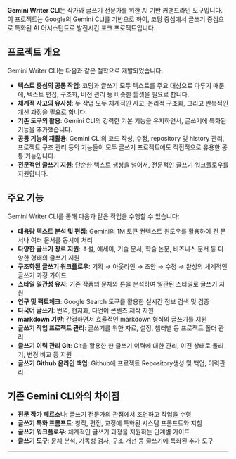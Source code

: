 **Gemini Writer CLI**는 작가와 글쓰기 전문가를 위한 AI 기반 커맨드라인 도구입니다. 이 프로젝트는 Google의 Gemini CLI를 기반으로 하여, 코딩 중심에서 글쓰기 중심으로 특화된 AI 어시스턴트로 발전시킨 포크 프로젝트입니다.

## 프로젝트 개요

Gemini Writer CLI는 다음과 같은 철학으로 개발되었습니다:

- **텍스트 중심의 공통 작업**: 코딩과 글쓰기 모두 텍스트를 주요 대상으로 다루기 때문에, 텍스트 편집, 구조화, 버전 관리 등 비슷한 툴셋을 필요로 합니다.
- **체계적 사고의 유사성**: 두 작업 모두 체계적인 사고, 논리적 구조화, 그리고 반복적인 개선 과정을 필요로 합니다.
- **기존 도구의 활용**: Gemini CLI의 강력한 기본 기능을 유지하면서, 글쓰기에 특화된 기능을 추가했습니다.
- **공통 기능의 재활용**: Gemini CLI의 코드 작성, 수정, repository 및 history 관리, 프로젝트 구조 관리 등의 기능들이 모두 글쓰기 프로젝트에도 직접적으로 유용한 공통 기능입니다.
- **전문적인 글쓰기 지원**: 단순한 텍스트 생성을 넘어서, 전문적인 글쓰기 워크플로우를 지원합니다.

## 주요 기능

Gemini Writer CLI를 통해 다음과 같은 작업을 수행할 수 있습니다:

- **대용량 텍스트 분석 및 편집**: Gemini의 1M 토큰 컨텍스트 윈도우를 활용하여 긴 문서나 여러 문서를 동시에 처리
- **다양한 글쓰기 장르 지원**: 소설, 에세이, 기술 문서, 학술 논문, 비즈니스 문서 등 다양한 형태의 글쓰기 지원
- **구조화된 글쓰기 워크플로우**: 기획 → 아웃라인 → 초안 → 수정 → 완성의 체계적인 글쓰기 과정 가이드
- **스타일 일관성 유지**: 기존 작품의 문체와 톤을 분석하여 일관된 스타일로 글쓰기 지원
- **연구 및 팩트체크**: Google Search 도구를 활용한 실시간 정보 검색 및 검증
- **다국어 글쓰기**: 번역, 현지화, 다언어 콘텐츠 제작 지원
- **markdown 기반**: 간결하면서 효율적인 markdown 형식의 글쓰기를 지원
- **글쓰기 작업 프로젝트 관리**: 글쓰기를 위한 자료, 설정, 챕터별 등 프로젝트 폴더 관리
- **글쓰기 이력 관리 Git**: Git을 활용한 한 글쓰기 이력에 대한 관리, 이전 상태로 돌리기, 변경 비교 등 지원
- **글쓰기 Github 온라인 백업**: Github에 프로젝트 Repository생성 및 백업, 이력관리

## 기존 Gemini CLI와의 차이점

- **전문 작가 페르소나**: 글쓰기 전문가의 관점에서 조언하고 작업을 수행
- **글쓰기 특화 프롬프트**: 창작, 편집, 교정에 특화된 시스템 프롬프트와 지침
- **글쓰기 워크플로우**: 체계적인 글쓰기 과정을 지원하는 단계별 가이드
- **글쓰기 도구**: 문체 분석, 가독성 검사, 구조 개선 등 글쓰기에 특화된 추가 도구

---

